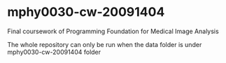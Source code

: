 # mphy0030-cw-20091404
Final coursework of Programming Foundation for Medical Image Analysis

The whole repository can only be run when the data folder is under mphy0030-cw-20091404 folder
